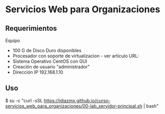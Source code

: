 # Servicios Web para Organizaciones
## Requerimientos
Equipo 
- 100 G de Disco Duro disponibles
- Procesador con soporte de virtualizacion - ver artículo URL:
- Sistema Operativo CentOS con GUI
- Creación de usuario "administrador"
- Dirección IP 192.168.1.10


## Uso
\$ su -c "curl -sSL https://jdiazmx.github.io/curso-servicios_web_para_organizaciones/00-lab_servidor-principal.sh | bash"
